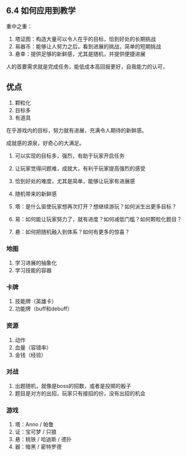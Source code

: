 ## 6.4 如何应用到教学

重中之重：

1. 塔证图：构造大量可以令人在乎的目标，恰到好处的长期挑战
1. 易器币：能够让人努力之后，看到进展的挑战，简单的短期挑战
1. 悬幸：提供足够的新鲜感，尤其是随机，并提供便捷进展

人的首要需求就是完成任务，能低成本高回报更好，自我能力的认可，

## 优点

1. 颗粒化
1. 目标多
1. 有道具

在乎游戏内的目标，努力就有进展，充满令人期待的新鲜感。

成就感的源泉，好奇心的大满足。

1. 可以实现的目标多，强烈，有助于玩家开启任务
1. 让玩家觉得问题难，成就大，有利于玩家提高强烈的感受
1. 恰到好处的难度，尤其是简单，能够让玩家有进展感
1. 随机带来的新鲜感

1. 塔：是什么驱使玩家想再次打开？想继续游玩？如何派生出更多目标？
1. 易：如何能让玩家努力了，就有进度？如何减低门槛？如何颗粒化题目？
1. 悬：如何把随机融入到体系？如何有更多的惊喜？

### 地图

1. 学习进展的抽象化
1. 学习技能的容器

### 卡牌

1. 技能牌（英雄卡）
1. 功能牌（buff和debuff）

### 资源

1. 动作
1. 血量（容错率）
1. 金钱（经验）

### 对战

1. 出题随机，就像是boss的招数，或者是投掷的骰子
1. 题目是对方的出招，玩家只有接招的份，没有出招的机会

### 游戏

1. 塔：Anno / 帕鲁
1. 证：宝可梦 / 只狼 
1. 悬：桃铁 / 哈迪斯 / 德扑
1. 器：暗黑 / 密特罗德
